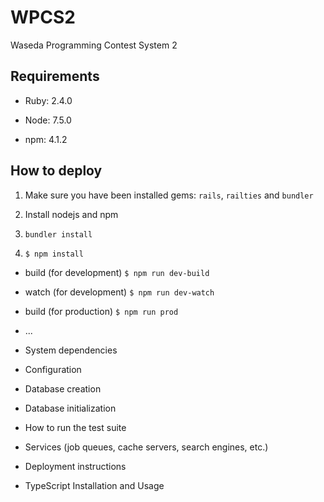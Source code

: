 # WPCS2

Waseda Programming Contest System 2

## Requirements

* Ruby: 2.4.0

* Node: 7.5.0

* npm: 4.1.2

## How to deploy
1. Make sure you have been installed gems: `rails`, `railties` and `bundler`

1. Install nodejs and npm

1. `bundler install`

1. `$ npm install`

* build (for development)
  `$ npm run dev-build`
* watch (for development)
  `$ npm run dev-watch`
* build (for production)
  `$ npm run prod`

* ...

* System dependencies

* Configuration

* Database creation

* Database initialization

* How to run the test suite

* Services (job queues, cache servers, search engines, etc.)

* Deployment instructions

* TypeScript Installation and Usage
